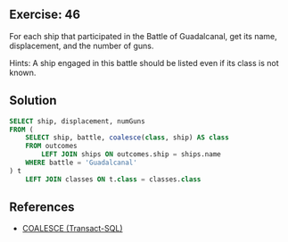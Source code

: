 ## Exercise: 46

For each ship that participated in the Battle of Guadalcanal, get its name, displacement, and the number of guns.

Hints: A ship engaged in this battle should be listed even if its class is not known.


## Solution

```sql
SELECT ship, displacement, numGuns
FROM (
	SELECT ship, battle, coalesce(class, ship) AS class
	FROM outcomes
		LEFT JOIN ships ON outcomes.ship = ships.name
	WHERE battle = 'Guadalcanal'
) t
	LEFT JOIN classes ON t.class = classes.class
```

## References

- [COALESCE (Transact-SQL)](https://learn.microsoft.com/en-us/sql/t-sql/language-elements/coalesce-transact-sql)